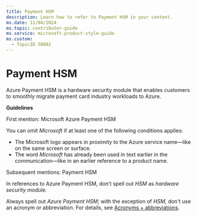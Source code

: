 ```yaml
---
title: Payment HSM
description: Learn how to refer to Payment HSM in your content.
ms.date: 11/04/2024
ms.topic: contributor-guide
ms.service: microsoft-product-style-guide
ms.custom:
  - TopicID 50882
---
```



# Payment HSM

Azure Payment HSM is a hardware security module that enables customers to smoothly migrate payment card industry workloads to Azure.

**Guidelines**

First mention: Microsoft Azure Payment HSM

You can omit *Microsoft* if at least one of the following conditions applies:

- The Microsoft logo appears in proximity to the Azure service name—like on the same screen or surface.
- The word *Microsoft* has already been used in text earlier in the communication—like in an earlier reference to a product name.

Subsequent mentions: Payment HSM

In references to Azure Payment HSM, don’t spell out *HSM* as *hardware security module.*

Always spell out *Azure Payment HSM;* with the exception of *HSM,* don't use an acronym or abbreviation. For details, see [Acronyms + abbreviations](~\acronyms-and-abbreviations.md).

